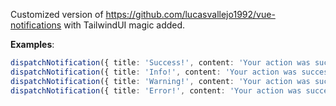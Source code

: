 Customized version of https://github.com/lucasvallejo1992/vue-notifications with TailwindUI magic added.

**Examples**:

```typescript
dispatchNotification({ title: 'Success!', content: 'Your action was successfully submitted', type: 'success' });
dispatchNotification({ title: 'Info!', content: 'Your action was successfully submitted', type: 'info' });
dispatchNotification({ title: 'Warning!', content: 'Your action was successfully submitted', type: 'warning' });
dispatchNotification({ title: 'Error!', content: 'Your action was successfully submitted', type: 'error' });
```
